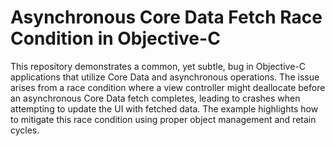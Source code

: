 # Asynchronous Core Data Fetch Race Condition in Objective-C

This repository demonstrates a common, yet subtle, bug in Objective-C applications that utilize Core Data and asynchronous operations. The issue arises from a race condition where a view controller might deallocate before an asynchronous Core Data fetch completes, leading to crashes when attempting to update the UI with fetched data.  The example highlights how to mitigate this race condition using proper object management and retain cycles.